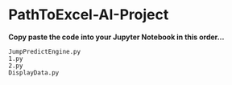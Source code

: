 # PathToExcel-AI-Project
__**Copy paste the code into your Jupyter Notebook in this order...**__
```
JumpPredictEngine.py
1.py
2.py
DisplayData.py
```
